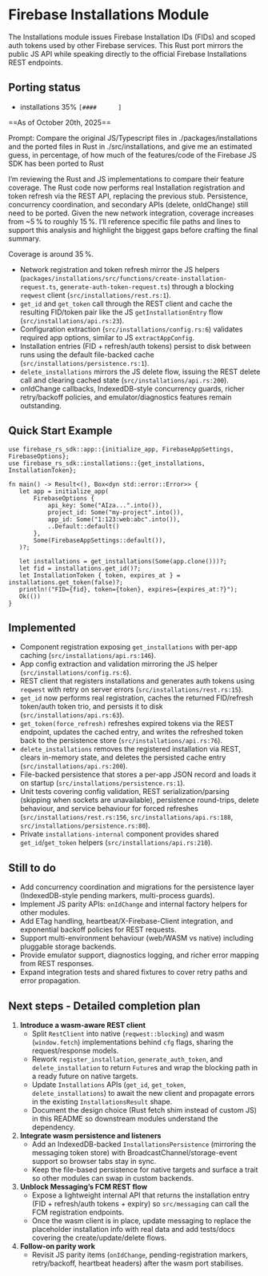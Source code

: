 # Firebase Installations Module

The Installations module issues Firebase Installation IDs (FIDs) and scoped auth tokens used by other Firebase services. This Rust port mirrors the public JS API while speaking directly to the official Firebase Installations REST endpoints.

## Porting status
- installations 35% `[####      ]`

==As of October 20th, 2025==

Prompt: Compare the original JS/Typescript files in ./packages/installations and the ported files in Rust in ./src/installations, and give me an estimated guess, in percentage, of how much of the features/code of the Firebase JS SDK has been ported to Rust

I’m reviewing the Rust and JS implementations to compare their feature coverage. The Rust code now performs real Installation registration and token refresh via the REST API, replacing the previous stub. Persistence, concurrency coordination, and secondary APIs (delete, onIdChange) still need to be ported. Given the new network integration, coverage increases from ~5 % to roughly 15 %. I’ll reference specific file paths and lines to support this analysis and highlight the biggest gaps before crafting the final summary.

Coverage is around 35 %.

  - Network registration and token refresh mirror the JS helpers (`packages/installations/src/functions/create-installation-request.ts`, `generate-auth-token-request.ts`) through a blocking `reqwest` client (`src/installations/rest.rs:1`).
  - `get_id` and `get_token` call through the REST client and cache the resulting FID/token pair like the JS `getInstallationEntry` flow (`src/installations/api.rs:23`).
  - Configuration extraction (`src/installations/config.rs:6`) validates required app options, similar to JS `extractAppConfig`.
  - Installation entries (FID + refresh/auth tokens) persist to disk between runs using the default file-backed cache (`src/installations/persistence.rs:1`).
  - `delete_installations` mirrors the JS delete flow, issuing the REST delete call and clearing cached state (`src/installations/api.rs:200`).
  - onIdChange callbacks, IndexedDB-style concurrency guards, richer retry/backoff policies, and emulator/diagnostics features remain outstanding.

## Quick Start Example
```rust,no_run
use firebase_rs_sdk::app::{initialize_app, FirebaseAppSettings, FirebaseOptions};
use firebase_rs_sdk::installations::{get_installations, InstallationToken};

fn main() -> Result<(), Box<dyn std::error::Error>> {
   let app = initialize_app(
       FirebaseOptions {
           api_key: Some("AIza...".into()),
           project_id: Some("my-project".into()),
           app_id: Some("1:123:web:abc".into()),
           ..Default::default()
       },
       Some(FirebaseAppSettings::default()),
   )?;

   let installations = get_installations(Some(app.clone()))?;
   let fid = installations.get_id()?;
   let InstallationToken { token, expires_at } = installations.get_token(false)?;
   println!("FID={fid}, token={token}, expires={expires_at:?}");
   Ok(())
}
```

## Implemented
- Component registration exposing `get_installations` with per-app caching (`src/installations/api.rs:146`).
- App config extraction and validation mirroring the JS helper (`src/installations/config.rs:6`).
- REST client that registers installations and generates auth tokens using `reqwest` with retry on server errors (`src/installations/rest.rs:15`).
- `get_id` now performs real registration, caches the returned FID/refresh token/auth token trio, and persists it to disk (`src/installations/api.rs:63`).
- `get_token(force_refresh)` refreshes expired tokens via the REST endpoint, updates the cached entry, and writes the refreshed token back to the persistence store (`src/installations/api.rs:76`).
- `delete_installations` removes the registered installation via REST, clears in-memory state, and deletes the persisted cache entry (`src/installations/api.rs:200`).
- File-backed persistence that stores a per-app JSON record and loads it on startup (`src/installations/persistence.rs:1`).
- Unit tests covering config validation, REST serialization/parsing (skipping when sockets are unavailable), persistence round-trips, delete behaviour, and service behaviour for forced refreshes (`src/installations/rest.rs:156`, `src/installations/api.rs:188`, `src/installations/persistence.rs:80`).
- Private `installations-internal` component provides shared `get_id`/`get_token` helpers (`src/installations/api.rs:210`).

## Still to do
- Add concurrency coordination and migrations for the persistence layer (IndexedDB-style pending markers, multi-process guards).
- Implement JS parity APIs: `onIdChange` and internal factory helpers for other modules.
- Add ETag handling, heartbeat/X-Firebase-Client integration, and exponential backoff policies for REST requests.
- Support multi-environment behaviour (web/WASM vs native) including pluggable storage backends.
- Provide emulator support, diagnostics logging, and richer error mapping from REST responses.
- Expand integration tests and shared fixtures to cover retry paths and error propagation.

## Next steps - Detailed completion plan
1. **Introduce a wasm-aware REST client**
   - Split `RestClient` into native (`reqwest::blocking`) and wasm (`window.fetch`) implementations behind `cfg` flags, sharing the request/response models.
   - Rework `register_installation`, `generate_auth_token`, and `delete_installation` to return `Future`s and wrap the blocking path in a ready future on native targets.
   - Update `Installations` APIs (`get_id`, `get_token`, `delete_installations`) to await the new client and propagate errors in the existing `InstallationsResult` shape.
   - Document the design choice (Rust fetch shim instead of custom JS) in this README so downstream modules understand the dependency.
2. **Integrate wasm persistence and listeners**
   - Add an IndexedDB-backed `InstallationsPersistence` (mirroring the messaging token store) with BroadcastChannel/storage-event support so browser tabs stay in sync.
   - Keep the file-based persistence for native targets and surface a trait so other modules can swap in custom backends.
3. **Unblock Messaging’s FCM REST flow**
   - Expose a lightweight internal API that returns the installation entry (FID + refresh/auth tokens + expiry) so `src/messaging` can call the FCM registration endpoints.
   - Once the wasm client is in place, update messaging to replace the placeholder installation info with real data and add tests/docs covering the create/update/delete flows.
4. **Follow-on parity work**
   - Revisit JS parity items (`onIdChange`, pending-registration markers, retry/backoff, heartbeat headers) after the wasm port stabilises.
